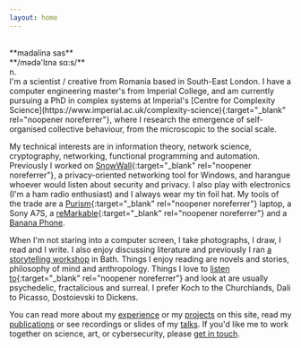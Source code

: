 ```yaml
---
layout: home
---
```



<br/>
**madalina sas**<br/>
**/m&#601;d&#601;'l&#618;na s&#593;:s/**<br/>
n.<br/>
I'm a scientist / creative from Romania based in South-East London. I have a computer engineering master's from Imperial College, and am currently pursuing a PhD in complex systems at Imperial's [Centre for Complexity Science](https://www.imperial.ac.uk/complexity-science){:target="_blank" rel="noopener noreferrer"}, where I research the emergence of self-organised collective behaviour, from the microscopic to the social scale.

My technical interests are in information theory, network science, cryptography, networking, functional programming and automation.
Previously I worked on [SnowWall](https://snowwall.tech){:target="_blank" rel="noopener noreferrer"}, a privacy-oriented networking tool for Windows, and harangue whoever would listen about security and privacy.
I also play with electronics (I'm a ham radio enthusiast) and I always wear my tin foil hat. My tools of the trade are a [Purism](https://puri.sm){:target="_blank" rel="noopener noreferrer"} laptop, a Sony A7S, a [reMarkable](https://remarkable.com){:target="_blank" rel="noopener noreferrer"} and a [Banana Phone](/banana-hack).

When I'm not staring into a computer screen, I take photographs, I draw, I read and I write. I also enjoy discussing literature and previously I ran [a storytelling workshop](/story) in Bath.
Things I enjoy reading are novels and stories, philosophy of mind and anthropology. Things I love to [listen to](https://yewtu.be/user/mearlboro){:target="_blank" rel="noopener noreferrer"} and look at are usually psychedelic, fractalicious and surreal. I prefer Koch to the Churchlands, Dali to Picasso, Dostoievski to Dickens.

You can read more about my [experience](/experience) or my [projects](/projects) on this site, read my [publications](/publications) or see recordings or slides of my [talks](/talks).
If you'd like me to work together on science, art, or cybersecurity, please [get in touch](/contact).

<br/>
<br/>
<br/>
